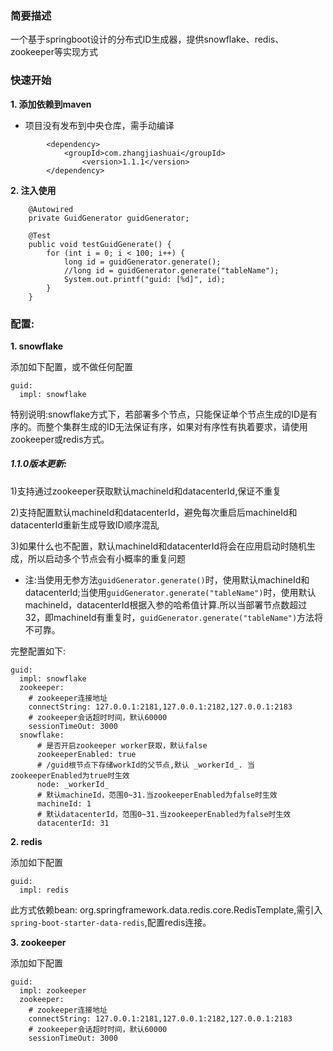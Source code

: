 ### 简要描述
一个基于springboot设计的分布式ID生成器，提供snowflake、redis、zookeeper等实现方式

### 快速开始
**1. 添加依赖到maven**

- 项目没有发布到中央仓库，需手动编译
```
		<dependency>
		    <groupId>com.zhangjiashuai</groupId>
    		    <version>1.1.1</version>
		</dependency>
```

**2. 注入使用**

```
	@Autowired
	private GuidGenerator guidGenerator;
	
	@Test
	public void testGuidGenerate() {
		for (int i = 0; i < 100; i++) {
			long id = guidGenerator.generate();
			//long id = guidGenerator.generate("tableName");
			System.out.printf("guid: [%d]", id);
		}
	}
```

### 配置:
**1. snowflake**

添加如下配置，或不做任何配置
```
guid:
  impl: snowflake
```
特别说明:snowflake方式下，若部署多个节点，只能保证单个节点生成的ID是有序的。而整个集群生成的ID无法保证有序，如果对有序性有执着要求，请使用zookeeper或redis方式。

##### 1.1.0版本更新:
1)支持通过zookeeper获取默认machineId和datacenterId,保证不重复

2)支持配置默认machineId和datacenterId，避免每次重启后machineId和datacenterId重新生成导致ID顺序混乱

3)如果什么也不配置，默认machineId和datacenterId将会在应用启动时随机生成，所以启动多个节点会有小概率的重复问题

- 注:当使用无参方法`guidGenerator.generate()`时，使用默认machineId和datacenterId;当使用`guidGenerator.generate("tableName")`时，使用默认machineId，datacenterId根据入参的哈希值计算.所以当部署节点数超过32，即machineId有重复时，`guidGenerator.generate("tableName")`方法将不可靠。

完整配置如下:
```
guid:
  impl: snowflake
  zookeeper:
    # zookeeper连接地址
    connectString: 127.0.0.1:2181,127.0.0.1:2182,127.0.0.1:2183
    # zookeeper会话超时时间，默认60000
    sessionTimeOut: 3000
  snowflake:
      # 是否开启zookeeper worker获取，默认false
      zookeeperEnabled: true
      # /guid根节点下存储workId的父节点,默认 _workerId_. 当zookeeperEnabled为true时生效
      node: _workerId_
      # 默认machineId，范围0~31.当zookeeperEnabled为false时生效
      machineId: 1
      # 默认datacenterId，范围0~31.当zookeeperEnabled为false时生效
      datacenterId: 31
```
**2. redis**

添加如下配置
```
guid:
  impl: redis
```
此方式依赖bean: org.springframework.data.redis.core.RedisTemplate,需引入`spring-boot-starter-data-redis`,配置redis连接。

**3. zookeeper**

添加如下配置
```
guid:
  impl: zookeeper
  zookeeper:
    # zookeeper连接地址
    connectString: 127.0.0.1:2181,127.0.0.1:2182,127.0.0.1:2183
    # zookeeper会话超时时间，默认60000
    sessionTimeOut: 3000
```
